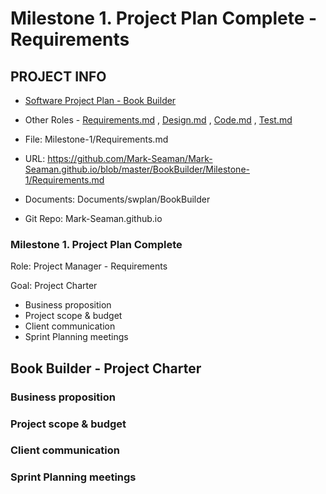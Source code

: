 # Milestone 1. Project Plan Complete - Requirements


## PROJECT INFO

* [Software Project Plan - Book Builder](../Index.md)

* Other Roles - [Requirements.md](Requirements.md)
, [Design.md](Design.md)
, [Code.md](Code.md)
, [Test.md](Test.md)



* File: Milestone-1/Requirements.md

* URL: https://github.com/Mark-Seaman/Mark-Seaman.github.io/blob/master/BookBuilder/Milestone-1/Requirements.md

* Documents: Documents/swplan/BookBuilder

* Git Repo: Mark-Seaman.github.io




### Milestone 1. Project Plan Complete



Role: Project Manager - Requirements

Goal: Project Charter

* Business proposition
* Project scope & budget
* Client communication
* Sprint Planning meetings



## Book Builder - Project Charter



### Business proposition


### Project scope & budget


### Client communication


### Sprint Planning meetings
